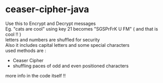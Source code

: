 # ceaser-cipher-java
Use this to Encrypt and Decrypt messages
<br> Eg. "cats are cool" using key 21 becomes "SGSPrFrK U FM" ( and that is cool !! ) 
<br>letters and numbers are shuffled for security 
<br> Also it includes capital letters and some special characters
<br>
used methods are :
<ul>
  <li> Ceaser Cipher </li>
  <li> shuffling paces of odd and even positioned characters </li>
      </ul>
more info in the code itself !! 

